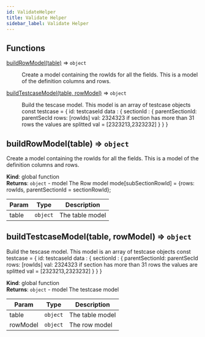 ```yaml
---
id: ValidateHelper
title: Validate Helper
sidebar_label: Validate Helper
---
```


## Functions

<dl>
<dt><a href="#buildRowModel">buildRowModel(table)</a> ⇒ <code>object</code></dt>
<dd><p>Create a model containing the rowIds for all the fields.
This is a model of the definition columns and rows.</p>
</dd>
<dt><a href="#buildTestcaseModel">buildTestcaseModel(table, rowModel)</a> ⇒ <code>object</code></dt>
<dd><p>Build the tescase model. This model is an array of testcase objects
const testcase = {
  id: testcaseId
  data : {
    sectionId : {
      parentSectionId: parentSecId
      rows: [rowIds]
      val: 2324323
      if section has more than 31 rows the values are splitted
      val = [2323213,2323232]
    }
  }
}</p>
</dd>
</dl>

<a name="buildRowModel"></a>

## buildRowModel(table) ⇒ <code>object</code>
Create a model containing the rowIds for all the fields.
This is a model of the definition columns and rows.

**Kind**: global function  
**Returns**: <code>object</code> - model  The Row model mode[subSectionRowId] = {rows: rowIds, parentSectionId = sectionRowId};  

| Param | Type | Description |
| --- | --- | --- |
| table | <code>object</code> | The table model |

<a name="buildTestcaseModel"></a>

## buildTestcaseModel(table, rowModel) ⇒ <code>object</code>
Build the tescase model. This model is an array of testcase objects
const testcase = {
  id: testcaseId
  data : {
    sectionId : {
      parentSectionId: parentSecId
      rows: [rowIds]
      val: 2324323
      if section has more than 31 rows the values are splitted
      val = [2323213,2323232]
    }
  }
}

**Kind**: global function  
**Returns**: <code>object</code> - model  The testcase model  

| Param | Type | Description |
| --- | --- | --- |
| table | <code>object</code> | The table model |
| rowModel | <code>object</code> | The row model |

